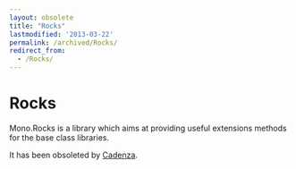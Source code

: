 ```yaml
---
layout: obsolete
title: "Rocks"
lastmodified: '2013-03-22'
permalink: /archived/Rocks/
redirect_from:
  - /Rocks/
---
```


Rocks
=====

Mono.Rocks is a library which aims at providing useful extensions methods for the base class libraries.

It has been obsoleted by [Cadenza](https://github.com/cadenza/cadenza).

